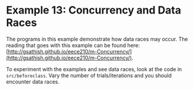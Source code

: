Example 13: Concurrency and Data Races
===


The programs in this example demonstrate how data races may occur. The reading that goes with this example can be found here: [http://gsathish.github.io/eece210/m-Concurrency/](http://gsathish.github.io/eece210/m-Concurrency/). 

To experiment with the examples and see data races, look at the code in `src/beforeclass`. Vary the number of trials/iterations and you should encounter data races.


